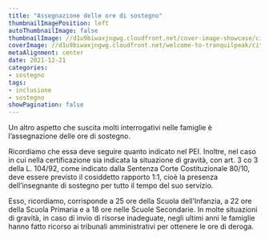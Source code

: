 ```yaml
---
title: "Assegnazione delle ore di sostegno"
thumbnailImagePosition: left
autoThumbnailImage: false
thumbnailImage: //d1u9biwaxjngwg.cloudfront.net/cover-image-showcase/city-750.jpg
coverImage: //d1u9biwaxjngwg.cloudfront.net/welcome-to-tranquilpeak/city.jpg
metaAlignment: center
date: 2021-12-21
categories:
- sostegno
tags:
- inclusione
- sostegno
showPagination: false
---
```


Un altro aspetto che suscita molti interrogativi nelle famiglie è l’assegnazione delle ore di sostegno. 

<!--more-->
Ricordiamo che essa deve seguire quanto indicato nel PEI. Inoltre, nel caso in cui nella certificazione sia indicata la situazione di gravità, con art. 3 co 3 della L. 104/92, come indicato dalla Sentenza Corte Costituzionale 80/10, deve essere previsto il cosiddetto rapporto 1:1, cioè la presenza dell’insegnante di sostegno per tutto il tempo del suo servizio. 

Esso, ricordiamo, corrisponde a 25 ore della Scuola dell’Infanzia, a 22 ore della Scuola Primaria e a 18 ore nelle Scuole Secondarie. In molte situazioni di gravità, in caso di invio di risorse inadeguate, negli ultimi anni le famiglie hanno fatto ricorso ai tribunali amministrativi per ottenere le ore di deroga.
